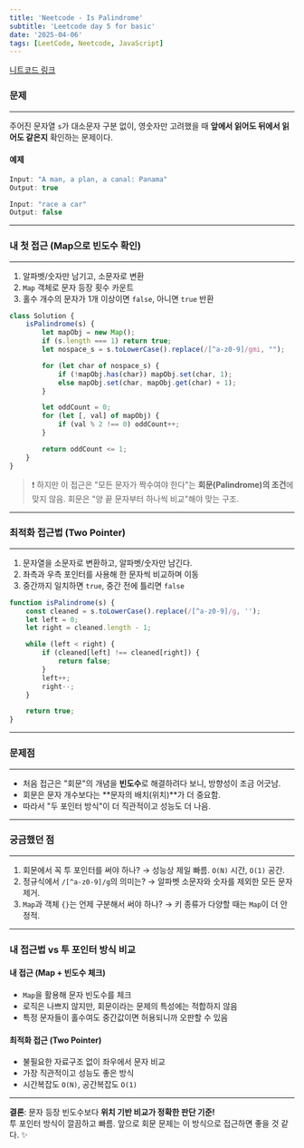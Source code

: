 ```yaml
---
title: 'Neetcode - Is Palindrome'
subtitle: 'Leetcode day 5 for basic'
date: '2025-04-06'
tags: [LeetCode, Neetcode, JavaScript]
---
```


<span class='blogLink'>[니트코드 링크](https://neetcode.io/problems/is-palindrome)</span>

### 문제

----
주어진 문자열 `s`가 대소문자 구분 없이, 영숫자만 고려했을 때 **앞에서 읽어도 뒤에서 읽어도 같은지** 확인하는 문제이다.

#### **예제**
```javascript
Input: "A man, a plan, a canal: Panama"
Output: true

Input: "race a car"
Output: false
```

----

### 내 첫 접근 (Map으로 빈도수 확인)

----
1. 알파벳/숫자만 남기고, 소문자로 변환
2. `Map` 객체로 문자 등장 횟수 카운트
3. 홀수 개수의 문자가 1개 이상이면 `false`, 아니면 `true` 반환

```javascript
class Solution {
    isPalindrome(s) {
        let mapObj = new Map();
        if (s.length === 1) return true;
        let nospace_s = s.toLowerCase().replace(/[^a-z0-9]/gmi, "");

        for (let char of nospace_s) {
            if (!mapObj.has(char)) mapObj.set(char, 1);
            else mapObj.set(char, mapObj.get(char) + 1);
        }

        let oddCount = 0;
        for (let [, val] of mapObj) {
            if (val % 2 !== 0) oddCount++;
        }

        return oddCount <= 1;
    }
}
```

> ❗ 하지만 이 접근은 "모든 문자가 짝수여야 한다"는 **회문(Palindrome)의 조건**에 맞지 않음.
> 회문은 "양 끝 문자부터 하나씩 비교"해야 맞는 구조.

----

### 최적화 접근법 (Two Pointer)

----
1. 문자열을 소문자로 변환하고, 알파벳/숫자만 남긴다.
2. 좌측과 우측 포인터를 사용해 한 문자씩 비교하며 이동
3. 중간까지 일치하면 `true`, 중간 전에 틀리면 `false`

```javascript
function isPalindrome(s) {
    const cleaned = s.toLowerCase().replace(/[^a-z0-9]/g, '');
    let left = 0;
    let right = cleaned.length - 1;

    while (left < right) {
        if (cleaned[left] !== cleaned[right]) {
            return false;
        }
        left++;
        right--;
    }

    return true;
}
```

----

### 문제점

----
- 처음 접근은 "회문"의 개념을 **빈도수**로 해결하려다 보니, 방향성이 조금 어긋남.
- 회문은 문자 개수보다는 **문자의 배치(위치)**가 더 중요함.
- 따라서 "두 포인터 방식"이 더 직관적이고 성능도 더 나음.

----

### 궁금했던 점

----
1. 회문에서 꼭 투 포인터를 써야 하나? → 성능상 제일 빠름. `O(N)` 시간, `O(1)` 공간.
2. 정규식에서 `/[^a-z0-9]/g`의 의미는? → 알파벳 소문자와 숫자를 제외한 모든 문자 제거.
3. `Map`과 객체 `{}`는 언제 구분해서 써야 하나? → 키 종류가 다양할 때는 `Map`이 더 안정적.

----

### 내 접근법 vs 투 포인터 방식 비교

#### **내 접근 (Map + 빈도수 체크)**
- `Map`을 활용해 문자 빈도수를 체크
- 로직은 나쁘지 않지만, 회문이라는 문제의 특성에는 적합하지 않음
- 특정 문자들이 홀수여도 중간값이면 허용되니까 오판할 수 있음

#### **최적화 접근 (Two Pointer)**
- 불필요한 자료구조 없이 좌우에서 문자 비교
- 가장 직관적이고 성능도 좋은 방식
- 시간복잡도 `O(N)`, 공간복잡도 `O(1)`

----

**결론**: 문자 등장 빈도수보다 **위치 기반 비교가 정확한 판단 기준!**  
투 포인터 방식이 깔끔하고 빠름. 앞으로 회문 문제는 이 방식으로 접근하면 좋을 것 같다. ✨
```
